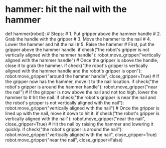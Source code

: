# hammer: hit the nail with the hammer
def hammer(robot):
    # Steps:
    #  1. Put gripper above the hammer handle
    #  2. Grab the handle with the gripper
    #  3. Move the hammer to the nail
    #  4. Lower the hammer and hit the nail
    #  5. Raise the hammer
    # First, put the gripper above the hammer handle.
    if check("the robot's gripper is not vertically aligned with the hammer handle"):
        robot.move_gripper("vertically aligned with the hammer handle")
    # Once the gripper is above the handle, close it to grab the hammer.
    if check("the robot's gripper is vertically aligned with the hammer handle and the robot's gripper is open"):
        robot.move_gripper("around the hammer handle", close_gripper=True)
    # If the gripper now has the hammer, move it to the nail location.
    if check("the robot's gripper is around the hammer handle"):
        robot.move_gripper("near the nail")
    # If the gripper is now above the nail and not too high, lower the hammer to
    # hit the nail.
    if check("the robot's gripper is near the nail and the robot's gripper is not vertically aligned with the nail"):
        robot.move_gripper("vertically aligned with the nail")
    # Once the gripper is lined up with the nail, move it down to hit it.
    if check("the robot's gripper is vertically aligned with the nail"):
        robot.move_gripper("near the nail", close_gripper=True)
    # Hit the nail by raising the hammer and lowering it quickly.
    if check("the robot's gripper is around the nail"):
        robot.move_gripper("vertically aligned with the nail", close_gripper=True)
        robot.move_gripper("near the nail", close_gripper=False)